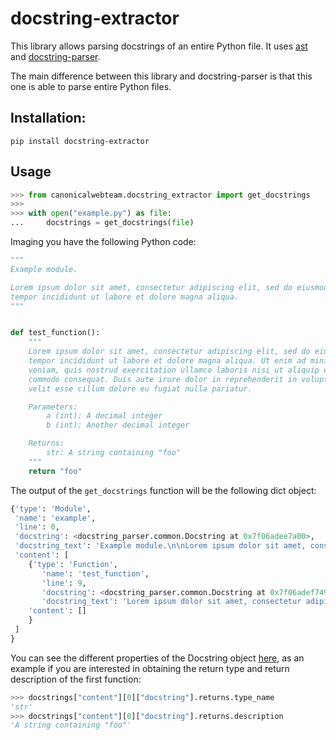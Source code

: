 # docstring-extractor

This library allows parsing docstrings of an entire Python file. It uses [ast](https://docs.python.org/3/library/ast.html) and [docstring-parser](https://github.com/rr-/docstring_parser).

The main difference between this library and docstring-parser is that this one is able to parse entire Python files.

## Installation:
`pip install docstring-extractor`

## Usage

```python
>>> from canonicalwebteam.docstring_extractor import get_docstrings
>>>
>>> with open("example.py") as file:
...     docstrings = get_docstrings(file)
```

Imaging you have the following Python code:
```python
"""
Example module.

Lorem ipsum dolor sit amet, consectetur adipiscing elit, sed do eiusmod
tempor incididunt ut labore et dolore magna aliqua.
"""


def test_function():
    """
    Lorem ipsum dolor sit amet, consectetur adipiscing elit, sed do eiusmod
    tempor incididunt ut labore et dolore magna aliqua. Ut enim ad minim
    veniam, quis nostrud exercitation ullamco laboris nisi ut aliquip ex ea
    commodo consequat. Duis aute irure dolor in reprehenderit in voluptate
    velit esse cillum dolore eu fugiat nulla pariatur.

    Parameters:
        a (int): A decimal integer
        b (int): Another decimal integer

    Returns:
        str: A string containing "foo"
    """
    return "foo"
```

The output of the `get_docstrings` function will be the following dict object:

```python
{'type': 'Module',
 'name': 'example',
 'line': 0,
 'docstring': <docstring_parser.common.Docstring at 0x7f06adee7a00>,
 'docstring_text': 'Example module.\n\nLorem ipsum dolor sit amet, consectetur adipiscing elit, sed do eiusmod\ntempor incididunt ut labore et dolore magna aliqua.',
 'content': [
    {'type': 'Function',
       'name': 'test_function',
       'line': 9,
       'docstring': <docstring_parser.common.Docstring at 0x7f06adef7490>,
       'docstring_text': 'Lorem ipsum dolor sit amet, consectetur adipiscing elit, sed do eiusmod\ntempor incididunt ut labore et dolore magna aliqua. Ut enim ad minim\nveniam, quis nostrud exercitation ullamco laboris nisi ut aliquip ex ea\ncommodo consequat. Duis aute irure dolor in reprehenderit in voluptate\nvelit esse cillum dolore eu fugiat nulla pariatur.\n\nParameters:\n    a (int): A decimal integer\n    b (int): Another decimal integer\n\nReturns:\n    str: A string containing "foo"',
    'content': []
    }
 ]
}
```

You can see the different properties of the Docstring object [here](https://github.com/rr-/docstring_parser/blob/master/docstring_parser/common.py), as an example if you are interested in obtaining the return type and return description of the first function:

```python
>>> docstrings["content"][0]["docstring"].returns.type_name
'str'
>>> docstrings["content"][0]["docstring"].returns.description
'A string containing "foo"'
```
